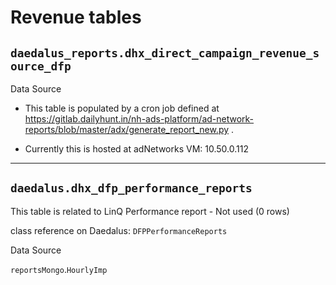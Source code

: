 # Revenue tables

## `daedalus_reports.dhx_direct_campaign_revenue_source_dfp`

Data Source

- This table is populated by a cron job defined at
  <https://gitlab.dailyhunt.in/nh-ads-platform/ad-network-reports/blob/master/adx/generate_report_new.py>
  .

- Currently this is hosted at adNetworks VM: 10.50.0.112

------------------------------------------------------------------------

## `daedalus.dhx_dfp_performance_reports`

This table is related to LinQ Performance report - Not used (0 rows)

class reference on Daedalus: `DFPPerformanceReports`

Data Source

`reportsMongo`.`HourlyImp`
